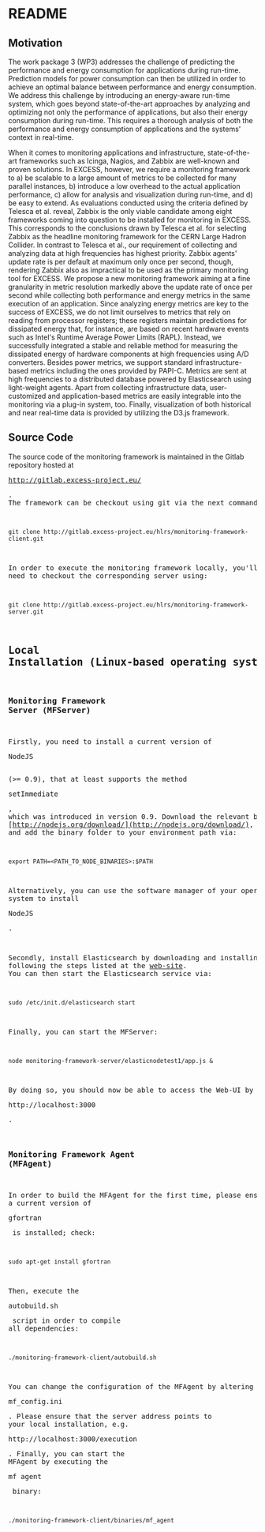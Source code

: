 # README


## Motivation

The work package 3 (WP3) addresses the challenge of predicting the performance and energy consumption for applications during run-time. Prediction models for power consumption can then be utilized in order to achieve an optimal balance between performance and energy consumption. We address this challenge by introducing an energy-aware run-time system, which goes beyond state-of-the-art approaches by analyzing and optimizing not only the performance of applications, but also their energy consumption during run-time. This requires a thorough analysis of both the performance and energy consumption of applications and the systems' context in real-time.

When it comes to monitoring applications and infrastructure, state-of-the-art frameworks such as Icinga, Nagios, and Zabbix are well-known and proven solutions. In EXCESS, however, we require a monitoring framework to a) be scalable to a large amount of metrics to be collected for many parallel instances, b) introduce a low overhead to the actual application performance, c) allow for analysis and visualization during run-time, and d) be easy to extend. As evaluations conducted using the criteria defined by Telesca et al. reveal, Zabbix is the only viable candidate among eight frameworks coming into question to be installed for monitoring in EXCESS. This corresponds to the conclusions drawn by Telesca et al. for selecting Zabbix as the headline monitoring framework for the CERN Large Hadron Collider. In contrast to Telesca et al., our requirement of collecting and analyzing data at high frequencies has highest priority. Zabbix agents' update rate is per default at maximum only once per second, though, rendering Zabbix also as impractical to be used as the primary monitoring tool for EXCESS. We propose a new monitoring framework aiming at a fine granularity in metric resolution markedly above the update rate of once per second while collecting both performance and energy metrics in the same execution of an application. Since analyzing energy metrics are key to the success of EXCESS, we do not limit ourselves to metrics that rely on reading from processor registers; these registers maintain predictions for dissipated energy that, for instance, are based on recent hardware events such as Intel's Runtime Average Power Limits (RAPL). Instead, we successfully integrated a stable and reliable method for measuring the dissipated energy of hardware components at high frequencies using A/D converters. Besides power metrics, we support standard infrastructure-based metrics including the ones provided by PAPI-C. Metrics are sent at high frequencies to a distributed database powered by Elasticsearch using light-weight agents. Apart from collecting infrastructure data, user-customized and application-based metrics are easily integrable into the monitoring via a plug-in system, too. Finally, visualization of both historical and near real-time data is provided by utilizing the D3.js framework.


## Source Code

The source code of the monitoring framework is maintained in the Gitlab repository hosted at <pre>http://gitlab.excess-project.eu/<pre>. The framework can be checkout using git via the next command:

    git clone http://gitlab.excess-project.eu/hlrs/monitoring-framework-client.git

In order to execute the monitoring framework locally, you'll also need to checkout the corresponding server using:

    git clone http://gitlab.excess-project.eu/hlrs/monitoring-framework-server.git


## Local Installation (Linux-based operating system)

### Monitoring Framework Server (MFServer)

Firstly, you need to install a current version of <pre>NodeJS</pre> (>= 0.9), that at least supports the method <pre>setImmediate</pre>, which was introduced in version 0.9. Download the relevant binaries from [http://nodejs.org/download/](http://nodejs.org/download/), and add the binary folder to your environment path via:

    export PATH=<PATH_TO_NODE_BINARIES>:$PATH

Alternatively, you can use the software manager of your operating system to install <pre>NodeJS</pre>.

Secondly, install Elasticsearch by downloading and installing it following the steps listed at the [web-site](http://www.elasticsearch.org/overview/elkdownloads/). You can then start the Elasticsearch service via:

    sudo /etc/init.d/elasticsearch start

Finally, you can start the MFServer:

    node monitoring-framework-server/elasticnodetest1/app.js &

By doing so, you should now be able to access the Web-UI by visiting <pre>http://localhost:3000<pre>.


### Monitoring Framework Agent (MFAgent)

In order to build the MFAgent for the first time, please ensure that a current version of <pre>gfortran</pre> is installed; check:

    sudo apt-get install gfortran

Then, execute the <pre>autobuild.sh</pre> script in order to compile all dependencies:

    ./monitoring-framework-client/autobuild.sh

You can change the configuration of the MFAgent by altering <pre>mf_config.ini<pre>. Please ensure that the server address points to your local installation, e.g. <pre>http://localhost:3000/execution</pre>. Finally, you can start the MFAgent by executing the <pre>mf_agent</pre> binary:

    ./monitoring-framework-client/binaries/mf_agent